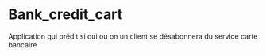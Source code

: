 # Bank_credit_cart
Application qui prédit si oui ou on un client se désabonnera du service carte bancaire

